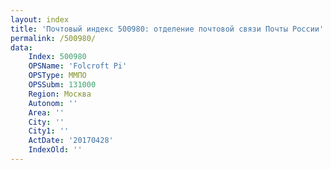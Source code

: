 ```yaml
---
layout: index
title: 'Почтовый индекс 500980: отделение почтовой связи Почты России'
permalink: /500980/
data:
    Index: 500980
    OPSName: 'Folcroft Pi'
    OPSType: ММПО
    OPSSubm: 131000
    Region: Москва
    Autonom: ''
    Area: ''
    City: ''
    City1: ''
    ActDate: '20170428'
    IndexOld: ''
---
```

